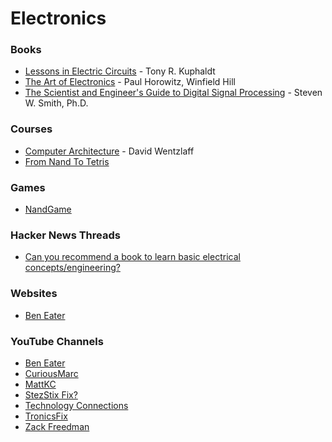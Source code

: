 # Electronics

### Books

* [Lessons in Electric Circuits](https://www.allaboutcircuits.com/textbook/) - Tony R. Kuphaldt
* [The Art of Electronics](https://artofelectronics.net/) - Paul Horowitz, Winfield Hill
* [The Scientist and Engineer's Guide to Digital Signal Processing](https://www.dspguide.com/) - Steven W. Smith, Ph.D.

### Courses

* [Computer Architecture](https://www.coursera.org/learn/comparch) - David Wentzlaff
* [From Nand To Tetris](https://www.nand2tetris.org/)

### Games

* [NandGame](https://nandgame.com/)

### Hacker News Threads

* [Can you recommend a book to learn basic electrical concepts/engineering?](https://news.ycombinator.com/item?id=33869277)

### Websites

* [Ben Eater](https://eater.net/)

### YouTube Channels

* [Ben Eater](https://www.youtube.com/c/BenEater/videos)
* [CuriousMarc](https://www.youtube.com/c/CuriousMarc/videos)
* [MattKC](https://www.youtube.com/c/MattKC/videos)
* [StezStix Fix?](https://www.youtube.com/c/StezStixFix/videos)
* [Technology Connections](https://www.youtube.com/c/TechnologyConnections/videos)
* [TronicsFix](https://www.youtube.com/c/Tronicsfix/videos)
* [Zack Freedman](https://www.youtube.com/c/ZackFreedman/videos)
